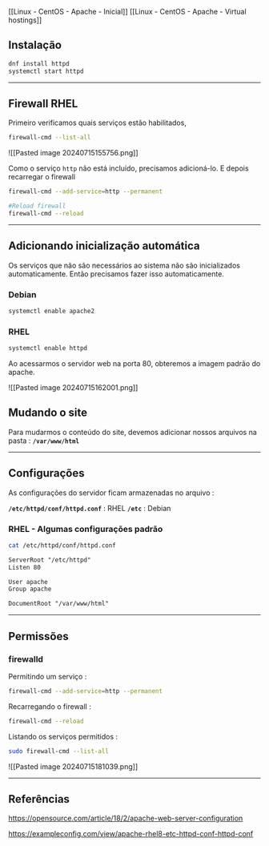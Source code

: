 [[Linux - CentOS - Apache - Inicial]]
[[Linux - CentOS - Apache - Virtual hostings]]

## Instalação

```sh
dnf install httpd
systemctl start httpd
```

---
## Firewall RHEL

Primeiro verificamos quais serviços estão habilitados,
```sh
firewall-cmd --list-all
```
![[Pasted image 20240715155756.png]]

Como o serviço `http` não está incluído, precisamos adicioná-lo. E depois recarregar o firewall
```sh
firewall-cmd --add-service=http --permanent

#Reload firewall
firewall-cmd --reload
```

---

## Adicionando inicialização automática
Os serviços que não são necessários ao sistema não são inicializados automaticamente. Então precisamos fazer isso automaticamente.

### Debian
```sh
systemctl enable apache2
```

### RHEL
```sh
systemctl enable httpd
```

Ao acessarmos o servidor web na porta 80, obteremos a imagem padrão do apache.

![[Pasted image 20240715162001.png]]

## Mudando o site
Para mudarmos o conteúdo do site, devemos adicionar nossos arquivos na pasta :  **`/var/www/html`**

---
## Configurações
As configurações do servidor ficam armazenadas no arquivo : 

**`/etc/httpd/conf/httpd.conf`** : RHEL
**`/etc`** : Debian

### RHEL - Algumas configurações padrão
```sh
cat /etc/httpd/conf/httpd.conf
```
```txt
ServerRoot "/etc/httpd"
Listen 80

User apache
Group apache

DocumentRoot "/var/www/html"

```

---
## Permissões

### firewalld
Permitindo um serviço :
```sh
firewall-cmd --add-service=http --permanent
```

Recarregando o firewall :
```sh
firewall-cmd --reload
```

Listando os serviços permitidos :
```sh
sudo firewall-cmd --list-all
```
![[Pasted image 20240715181039.png]]

---

## Referências

https://opensource.com/article/18/2/apache-web-server-configuration

https://exampleconfig.com/view/apache-rhel8-etc-httpd-conf-httpd-conf

















